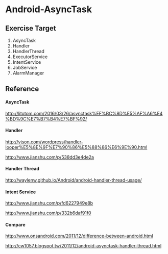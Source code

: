 # Android-AsyncTask

## Exercise Target
1. AsyncTask
1. Handler
1. HandlerThread
1. ExecutorService
1. IntentService
1. JobService
1. AlarmManager

## Reference

#### AsyncTask
http://litotom.com/2016/03/26/asynctask%EF%BC%8D%E5%AF%A6%E4%BD%9C%E7%B7%B4%E7%BF%92/

#### Handler
http://vjson.com/wordpress/handler-looper%E5%8E%9F%E7%90%86%E5%88%86%E6%9E%90.html

http://www.jianshu.com/p/538dd3e4de2a

#### Handler Thread
http://waylenw.github.io/Android/android-handler-thread-usage/

#### Intent Service
http://www.jianshu.com/p/fd6227949e8b

http://www.jianshu.com/p/332b6daf91f0


#### Compare
http://www.onsandroid.com/2011/12/difference-between-android.html

http://cw1057.blogspot.tw/2011/12/android-asynctask-handler-thread.html